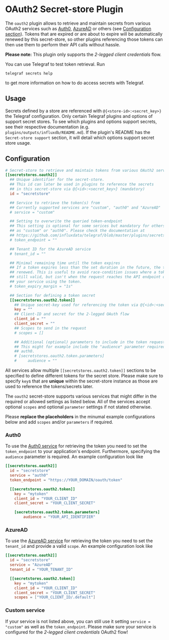 # OAuth2 Secret-store Plugin

The `oauth2` plugin allows to retrieve and maintain secrets from various OAuth2
services such as [Auth0][auth0], [AzureAD][azuread] or others (see
[Configuration section](#configuration)).
Tokens that are expired or are about to expire will be automatically renewed
by this secret-store, so other plugins referencing those tokens can then use
them to perform their API calls without hassle.

**Please note:** This plugin only supports the *2-legged client credentials*
flow.

You can use Telegraf to test token retrieval. Run

```shell
telegraf secrets help
```

to get more information on how to do access secrets with Telegraf.

## Usage <!-- @/docs/includes/secret_usage.md -->

Secrets defined by a store are referenced with `@{<store-id>:<secret_key>}`
the Telegraf configuration. Only certain Telegraf plugins and options of
support secret stores. To see which plugins and options support
secrets, see their respective documentation (e.g.
`plugins/outputs/influxdb/README.md`). If the plugin's README has the
`Secret-store support` section, it will detail which options support secret
store usage.

## Configuration

```toml @sample.conf
# Secret-store to retrieve and maintain tokens from various OAuth2 services
[[secretstores.oauth2]]
  ## Unique identifier for the secret-store.
  ## This id can later be used in plugins to reference the secrets
  ## in this secret-store via @{<id>:<secret_key>} (mandatory)
  id = "secretstore"

  ## Service to retrieve the token(s) from
  ## Currently supported services are "custom", "auth0" and "AzureAD"
  # service = "custom"

  ## Setting to overwrite the queried token-endpoint
  ## This setting is optional for some serices but mandatory for others such
  ## as "custom" or "auth0". Please check the documentation at
  ## https://github.com/influxdata/telegraf/blob/master/plugins/secretstores/oauth2/README.md
  # token_endpoint = ""

  ## Tenant ID for the AzureAD service
  # tenant_id = ""

  ## Minimal remaining time until the token expires
  ## If a token expires less than the set duration in the future, the token is
  ## renewed. This is useful to avoid race-condition issues where a token is
  ## still valid, but isn't when the request reaches the API endpoint of
  ## your service using the token.
  # token_expiry_margin = "1s"

  ## Section for defining a token secret
  [[secretstores.oauth2.token]]
    ## Unique secret-key used for referencing the token via @{<id>:<secret_key>}
    key = ""
    ## Client-ID and secret for the 2-legged OAuth flow
    client_id = ""
    client_secret = ""
    ## Scopes to send in the request
    # scopes = []

    ## Additional (optional) parameters to include in the token request
    ## This might for example include the "audience" parameter required for
    ## auth0.
    # [secretstores.oauth2.token.parameters]
    #     audience = ""
```

All services allow multiple `[[secretstores.oauth2.token]]` sections to be
specified to define different tokens for the secret store. Please make sure to
specify `key`s that are **unique** within the secret-store instance as those
are used to reference the tokens/secrets later.

The `oauth2` secret-store supports various services that might differ in the
required or allowed settings as listed below. All of the services accept
optional `scopes` and optional `parameter` settings if not stated otherwise.

Please **replace the placeholders** in the minumal example configurations below
and add `scopes` and/or `parameters` if required.

### Auth0

To use the [Auth0 service][auth0] for retrieving the token you need to set the
`token_endpoint` to your application's endpoint. Furthermore, specifying the
`audience` parameter is required. An example configuration look like

```toml
[[secretstores.oauth2]]
  id = "secretstore"
  service = "auth0"
  token_endpoint = "https://YOUR_DOMAIN/oauth/token"

  [[secretstores.oauth2.token]]
    key = "mytoken"
    client_id = "YOUR_CLIENT_ID"
    client_secret = "YOUR_CLIENT_SECRET"

    [secretstores.oauth2.token.parameters]
        audience = "YOUR_API_IDENTIFIER"
```

### AzureAD

To use the [AzureAD service][azuread] for retrieving the token you need to set
the `tenant_id` and provide a valid `scope`. An example configuration look like

```toml
[[secretstores.oauth2]]
  id = "secretstore"
  service = "AzureAD"
  tenant_id = "YOUR_TENANT_ID"

  [[secretstores.oauth2.token]]
    key = "mytoken"
    client_id = "YOUR_CLIENT_ID"
    client_secret = "YOUR_CLIENT_SECRET"
    scopes = ["YOUR_CLIENT_ID/.default"]
```

### Custom service

If your service is not listed above, you can still use it setting
`service = "custom"` as well as the `token_endpoint`. Please make sure your
service is configured for the *2-legged client credentials* OAuth2 flow!

[auth0]: https://auth0.com
[azuread]: https://azure.microsoft.com/en/products/active-directory
